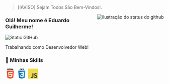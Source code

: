 > [!AVISO]
> Sejam Todos São Bem-Vindos!.

<img align='right' src="https://github-readme-stats.vercel.app/api?username=git-eg&theme=dark&show_icons=true" alt="ilustração do status do github">

### Olá! Meu nome é Eduardo Guilherme!

<img src="https://img.shields.io/static/v1?label=Overview&message=Eduardo Guilherme&color=f8efd4&style=for-the-badge&logo=GitHub" alt="Static GitHub">

<p>Trabalhando como Desenvolvedor Web!</p>

### 🚀 Minhas Skills

<code><img height="32" src="https://raw.githubusercontent.com/github/explore/80688e429a7d4ef2fca1e82350fe8e3517d3494d/topics/html/html.png" alt="HTML5"/></code>
<code><img height="32" src="https://raw.githubusercontent.com/github/explore/80688e429a7d4ef2fca1e82350fe8e3517d3494d/topics/css/css.png" alt="CSS"/></code>
<code><img height="32" src="https://raw.githubusercontent.com/github/explore/80688e429a7d4ef2fca1e82350fe8e3517d3494d/topics/javascript/javascript.png" alt="Javascript"/></code>
